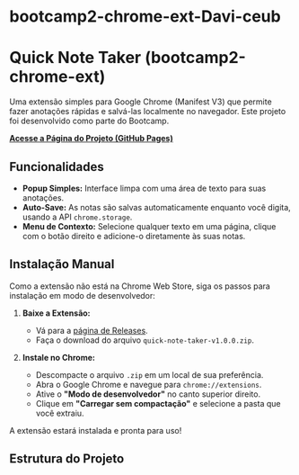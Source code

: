 # bootcamp2-chrome-ext-Davi-ceub

# Quick Note Taker (bootcamp2-chrome-ext)

Uma extensão simples para Google Chrome (Manifest V3) que permite fazer anotações rápidas e salvá-las localmente no navegador. Este projeto foi desenvolvido como parte do Bootcamp.

**[Acesse a Página do Projeto (GitHub Pages)](https://Davi-ceub.github.io/bootcamp2-chrome-ext-Davi-ceub/)**

## Funcionalidades

- **Popup Simples:** Interface limpa com uma área de texto para suas anotações.
- **Auto-Save:** As notas são salvas automaticamente enquanto você digita, usando a API `chrome.storage`.
- **Menu de Contexto:** Selecione qualquer texto em uma página, clique com o botão direito e adicione-o diretamente às suas notas.

## Instalação Manual

Como a extensão não está na Chrome Web Store, siga os passos para instalação em modo de desenvolvedor:

1.  **Baixe a Extensão:**
    -   Vá para a [página de Releases](https://github.com/<seu-usuario>/<seu-repositorio>/releases).
    -   Faça o download do arquivo `quick-note-taker-v1.0.0.zip`.

2.  **Instale no Chrome:**
    -   Descompacte o arquivo `.zip` em um local de sua preferência.
    -   Abra o Google Chrome e navegue para `chrome://extensions`.
    -   Ative o **"Modo de desenvolvedor"** no canto superior direito.
    -   Clique em **"Carregar sem compactação"** e selecione a pasta que você extraiu.

A extensão estará instalada e pronta para uso!

## Estrutura do Projeto
